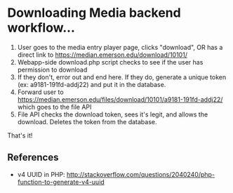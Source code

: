 # Downloading Media backend workflow...

1. User goes to the media entry player page, clicks "download", OR has a direct link to https://median.emerson.edu/download/10101/
2. Webapp-side download.php script checks to see if the user has permission to download
3. If they don't, error out and end here. If they do, generate a unique token (ex: a9181-191fd-addj22) and put it in the database.
4. Forward user to https://median.emerson.edu/files/download/10101/a9181-191fd-addj22/ which goes to the file API
5. File API checks the download token, sees it's legit, and allows the download. Deletes the token from the database.

That's it!

## References

- v4 UUID in PHP: http://stackoverflow.com/questions/2040240/php-function-to-generate-v4-uuid